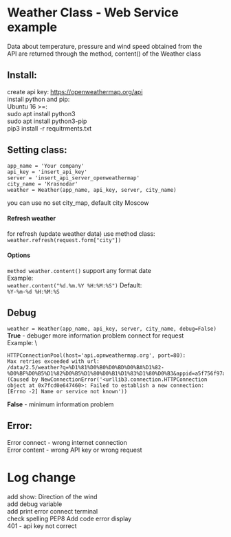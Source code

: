 # Weather Class - Web Service example
Data about temperature, pressure and wind speed obtained from the \
API are returned through the method, content() of the Weather class
## Install:
create api key: https://openweathermap.org/api \
install python and pip: \
Ubuntu 16 >=: \
sudo apt install python3 \
sudo apt install python3-pip \
pip3 install -r requitrments.txt
## Setting class:
```
app_name = 'Your company'
api_key = 'insert_api_key'
server = 'insert_api_server_openweathermap'
city_name = 'Krasnodar'
weather = Weather(app_name, api_key, server, city_name)
```
you can use no set city_map, default city Moscow
#### Refresh weather
for refresh (update weather data) use method class: \
```weather.refresh(request.form["city"])```
#### Options
```method weather.content()``` support any format date \
Example: \
```weather.content("%d.%m.%Y %H:%M:%S")```
Default: \
```%Y-%m-%d %H:%M:%S```
## Debug
```weather = Weather(app_name, api_key, server, city_name, debug=False)```
**True** - debuger more information problem connect for request \
Example: \
```
HTTPConnectionPool(host='api.opnweathermap.org', port=80): 
Max retries exceeded with url: 
/data/2.5/weather?q=%D1%81%D0%B0%D0%BD%D0%BA%D1%82-%D0%BF%D0%B5%D1%82%D0%B5%D1%80%D0%B1%D1%83%D1%80%D0%B3&appid=a5f756f97a8cf1082787e8d36699c449&units=metric (Caused by NewConnectionError('<urllib3.connection.HTTPConnection object at 0x7fcd0e647460>: Failed to establish a new connection: [Errno -2] Name or service not known')) 
```
**False** - minimum information problem
## Error:
Error connect - wrong internet connection \
Error content - wrong API key or wrong request
# Log change
add show: Direction of the wind \
add debug variable \
add print error connect terminal \
check spelling PEP8
Add code error display \
401 - api key not correct

